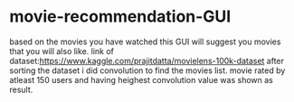 # movie-recommendation-GUI
based on the movies you have watched this GUI will suggest you movies that you will also like. 
link of dataset:https://www.kaggle.com/prajitdatta/movielens-100k-dataset
after sorting the dataset i did convolution to find the movies list. movie rated by atleast 150 users and having heighest convolution value was shown as result.
